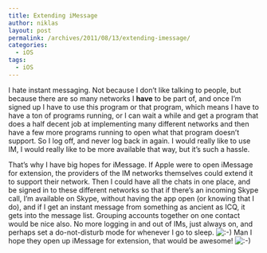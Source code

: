 ```yaml
---
title: Extending iMessage
author: niklas
layout: post
permalink: /archives/2011/08/13/extending-imessage/
categories:
  - iOS
tags:
  - iOS
---
```

I hate instant messaging. Not because I don&#8217;t like talking to people, but because there are so many networks I **have** to be part of, and once I&#8217;m signed up I have to use this program or that program, which means I have to have a ton of programs running, or I can wait a while and get a program that does a half decent job at implementing many different networks and then have a few more programs running to open what that program doesn&#8217;t support. So I log off, and never log back in again. I would really like to use IM, I would really like to be more available that way, but it&#8217;s such a hassle.

That&#8217;s why I have big hopes for iMessage. If Apple were to open iMessage for extension, the providers of the IM networks themselves could extend it to support their network. Then I could have all the chats in one place, and be signed in to these different networks so that if there&#8217;s an incoming Skype call, I&#8217;m available on Skype, without having the app open (or knowing that I do), and if I get an instant message from something as ancient as ICQ, it gets into the message list. Grouping accounts together on one contact would be nice also. No more logging in and out of IMs, just always on, and perhaps set a do-not-disturb mode for whenever I go to sleep. <img src='http://blog.saers.com/wp-includes/images/smilies/icon_smile.gif' alt=':-)' class='wp-smiley' /> Man I hope they open up iMessage for extension, that would be awesome! <img src='http://blog.saers.com/wp-includes/images/smilies/icon_smile.gif' alt=':-)' class='wp-smiley' />